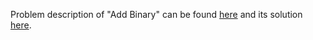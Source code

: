Problem description of "Add Binary" can be found [here](https://leetcode.com/problems/add-binary/) and its solution [here](https://github.com/aurimas13/LeetCode-HackerRank-MAANG/blob/main/LeetCode/Python%20Solutions/Add%20Binary/add.py).
